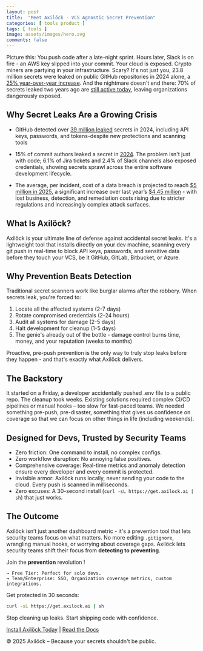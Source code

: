 ```yaml
---
layout: post
title:  "Meet Axilöck - VCS Agnostic Secret Prevention"
categories: [ tools product ]
tags: [ tools ]
image: assets/images/hero.svg
comments: false
---
```



Picture this: You push code after a late-night sprint. Hours later, Slack is on fire - an AWS key slipped into your commit. Your cloud is exposed. Crypto miners are partying in your infrastructure. Scary?
It's not just you, 23.8 million secrets were leaked on public GitHub repositories in 2024 alone, a [25% year-over-year increase][1]. And the nightmare doesn't end there: 70% of secrets leaked two years ago are [still active today][2], leaving organizations dangerously exposed.

## Why Secret Leaks Are a Growing Crisis

* GitHub detected over [39 million leaked][6] secrets in 2024, including API keys, passwords, and tokens-despite new protections and scanning tools


* 15% of commit authors leaked a secret in [2024][1]. The problem isn't just with code; 6.1% of Jira tickets and 2.4% of Slack channels also exposed credentials, showing secrets sprawl across the entire software development lifecycle.

* The average, per incident, cost of a data breach is projected to reach [\$5 million in 2025][7], a significant increase over last year’s [\$4.45 million][8] - with lost business, detection, and remediation costs rising due to stricter regulations and increasingly complex attack surfaces.

## What Is Axilöck?

Axilöck is your ultimate line of defense against accidental secret leaks. It's a lightweight tool that installs directly on your dev machine, scanning every git push in real-time to block API keys, passwords, and sensitive data before they touch your VCS, be it GitHub, GitLab, Bitbucket, or Azure.

## Why Prevention Beats Detection

Traditional secret scanners work like burglar alarms after the robbery. When secrets leak, you're forced to:

1. Locate all the affected systems (2-7 days)
1. Rotate compromised credentials (2-24 hours)
1. Audit all systems for damage (2-5 days)
1. Halt development for cleanup (1-5 days)
1. The genie's already out of the bottle - damage control burns time, money, and your reputation (weeks to months)

Proactive, pre-push prevention is the only way to truly stop leaks before they happen - and that's exactly what Axilöck delivers.

## The Backstory

It started on a Friday, a developer accidentally pushed .env file to a public repo. The cleanup took weeks. Existing solutions required complex CI/CD pipelines or manual hooks – too slow for fast-paced teams.
We needed something pre-push, pre-disaster, something that gives us confidence on coverage so that we can focus on other things in life (including weekends).

## Designed for Devs, Trusted by Security Teams

* Zero friction: One command to install, no complex configs.
* Zero workflow disruption: No annoying false positives.
* Comprehensive coverage: Real-time metrics and anomaly detection ensure every developer and every commit is protected.
* Invisible armor: Axilöck runs locally, never sending your code to the cloud. Every push is scanned in milliseconds.
* Zero excuses: A 30-second install (``curl -sL https://get.axilock.ai | sh``) that just works.

## The Outcome

Axilöck isn’t just another dashboard metric - it's a prevention tool that lets security teams focus on what matters. No more editing ``.gitignore``, wrangling manual hooks, or worrying about coverage gaps.
Axilöck lets security teams shift their focus from **detecting to preventing**.

Join the **prevention** revolution !

    → Free Tier: Perfect for solo devs.
    → Team/Enterprise: SSO, Organization coverage metrics, custom integrations.

Get protected in 30 seconds:

```bash
curl -sL https://get.axilock.ai | sh
```

Stop cleaning up leaks. Start shipping code with confidence.

[Install Axilöck Today][4] \| [Read the Docs][5]

© 2025 Axilöck – Because your secrets shouldn't be public.

[1]: https://securityboulevard.com/2025/03/the-state-of-secrets-sprawl-2025/
[2]: https://www.helpnetsecurity.com/2025/03/20/leaked-secrets-threats-in-cybersecurity/
[3]: https://www.ibm.com/reports/data-breach
[4]: https://axilock.ai#setup-steps-id
[5]: https://docs.axilock.ai
[6]: https://github.blog/security/application-security/next-evolution-github-advanced-security/
[7]: https://www.linkedin.com/pulse/2025-data-breach-forecast-analysis-certbar-ddh8c/
[8]: https://www.ibm.com/think/insights/cost-of-a-data-breach-2024-financial-industry
